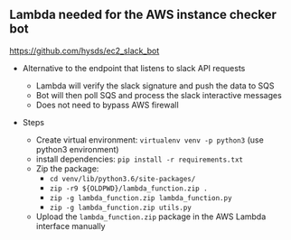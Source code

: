 ## Lambda needed for the AWS instance checker bot

https://github.com/hysds/ec2_slack_bot

- Alternative to the endpoint that listens to slack API requests
    - Lambda will verify the slack signature and push the data to SQS
    - Bot will then poll SQS and process the slack interactive messages
    - Does not need to bypass AWS firewall

- Steps
    - Create virtual environment: `virtualenv venv -p python3` (use python3 environment)
    - install dependencies: `pip install -r requirements.txt`
    - Zip the package:
        - `cd venv/lib/python3.6/site-packages/`
        - `zip -r9 ${OLDPWD}/lambda_function.zip .`
        - `zip -g lambda_function.zip lambda_function.py`
        - `zip -g lambda_function.zip utils.py`
    - Upload the `lambda_function.zip` package in the AWS Lambda interface manually 
       
